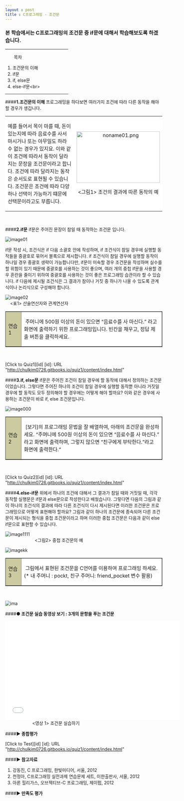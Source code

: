 ```yaml
---
layout : post
title : C프로그래밍 - 조건문
---
```

### 본 학습에서는 C프로그래밍의 조건문 중 if문에 대해서 학습해보도록 하겠습니다.


<hr width="40%" align="left">

&nbsp; &nbsp; &nbsp; &nbsp;목차<br>
1. 조건문의 이해<br>
2. if문<br>
3. if, else문<br>
4. else-if문<br\>

<hr width="40%" align="left">


####**1.조건문의 이해**
프로그래밍을 하다보면 여러가지 조건에 따라 다른 동작을 해야 할 경우가 생깁니다.


<table style="background#CCCCCC;border-spacing:1px" cellspacing="1"><tbody><tr style="background:#FFFFFF"><td width="50%"><p>
예를 들어서 목이 마를 때, 돈이 있는지에 따라 음료수를 사서 마시거나 또는 아무일도 하라 수 없는 경우가 있지요. 이와 같이 조건에 따라서 동작이 달라지는 문장을 조건문이라고 합니다. 조건에 따라 달라지는 동작은 순서도로 표현될 수 있습니다. 조건문은 조건에 따라 다양하나 선택이 가능하기 떄문에 선택문이라고도 부릅니다.&nbsp;</p>
</td><td width="50%"><p align="center">
<img src="https://lh6.googleusercontent.com/-Tskq_54HQDk/VFaOvLgzmrI/AAAAAAAAABE/8OmlL4ps4To/s267/noname01.jpg"
alt="noname01.png"
width="267" height="164" editor_component="image_link"></p>
<p align="center">&lt;그림1&gt; 조건의 결과에 따른 동작의 예</p> </td></tr>
</tbody></table><br/>


####**2.if문**
if문은 주어진 문장이 참일 때 동작하는 조건문 입니다.



![image01](https://lh4.googleusercontent.com/-oHwjmEgAKX4/VFdY5hRGHwI/AAAAAAAAABc/5wCl4kbogos/s825/1.png)


if문 작성 시, 조건식은 if 다음 소괄호 안에 작성하며, if 조건식이 참일 경우에 실행할 동작들을 중괄호로 묶어서 블록으로 제시합니다. if 조건식이 참일 경우에 실행할 동작이 하나일 경우 중괄호 생략이 가능합니다만, if문이 미숙할 경우 조건문을 작성하며 실수를 할 위험이 있기 때문에 중괄호를 사용하는 것이 좋으며, 여러 개의 중첩 if문을 사용할 경우 혼란을 줄이기 위하여 중괄호를 사용하는 것이 좋은 프로그래밍 습관이라 할 수 있습니다. if 다음에 제시될 조건식은 그 결과가 참이나 거짓 중 하나가 나올 수 있도록 관계식이나 논리식으로 구성해야 합니다.

![image02](https://lh5.googleusercontent.com/-rOzX9vKKMIU/VFaOwCzS2eI/AAAAAAAAAA0/NfJ7SJcGR3c/s238/noname02.jpg)<br>
&nbsp; &nbsp; &lt;표1&gt; 산술연산자와 관계연산자



<table border="1" style="background:#CCCCCC;border-spacing:1px" cellspacing="1"><tbody><tr style="background:#FFFFFF"><td width="10%" bgcolor="#CCCAA"><p>연습1&nbsp;</p>
</td><td><p>&nbsp;주머니에 500원 이상의 돈이 있으면 “음료수를 사 마신다.” 라고 화면에 출력하기 위한 프로그래밍입니다. 빈칸을 채우고, 정답 제출 버튼을 클릭하세요.</p>
</td></tr>
</tbody></table><br />

[Click to Quiz1][id]
[id]: URL "http://chulkim0726.gitbooks.io/quiz1/content/index.html"





####**3.if, else문**
if문은 주어진 조건이 참일 경우에 할 동작에 대해서 정의하는 조건문이었습니다. 그렇다면 주어진 하나의 조건이 참일 경우에 실행할 동작뿐 아니라 거짓일 경우에 할 동작도 모두 정의해야 할 경우에는 어떻게 해야 할까요? 이와 같은 경우에 사용하는 조건문이 바로 if, else 조건문입니다.<br>

![image000](https://lh4.googleusercontent.com/-ajSe9oBes-I/VFaOwc6g1OI/AAAAAAAAABA/j7XMCVhte84/s800/%25EC%25A0%259C%25EB%25AA%25A9%2520%25EC%2597%2586%25EC%259D%258C.png)

<table border="1" style="background:#CCCCCC;border-spacing:1px" cellspacing="1"><tbody><tr style="background:#FFFFFF"><td width="10%" bgcolor="#CCCAA"><p>연습2&nbsp;</p>
</td><td><p>&nbsp;[보기]의 프로그래밍 문법을 잘 배열하여, 아래의 조건문을 완성하세요.
“주머니에 500원 이상의 돈이 있으면 “음료수를 사 마신다.” 라고 화면에 출력하며, 그렇지 않으면 “친구에게 부탁한다.”라고 화면에 출력한다.“</p>
</td></tr>
</tbody></table><br />

[Click to Quiz2][id]
[id]: URL "http://chulkim0726.gitbooks.io/quiz1/content/index.html"

####**4.else-if문**
위에서 하나의 조건에 대해서 그 결과가 참일 때와 거짓일 때, 각각 동작할 실행문은 if문과 else문으로 작성한다고 배웠습니다. 그렇다면 다음의 그림과 같이 하나의 조건식의 결과에 따라 다른 조건식이 다시 제시된다면 이러한 조건문은 프로그래밍으로 어떻게 표현해야 할까요? 그림과 같이 하나의 조건문에 종속되어 다른 조건문이 제시되는 형식을 중첩 조건문이라고 하며 이러한 중첩 조건문은 다음과 같이 else if문으로 표현할 수 있습니다.<br>

![image1111](https://lh6.googleusercontent.com/-3M1arjHCgCE/VFaOvadeBII/AAAAAAAAAA8/lelDoYpyaxQ/s383/else.jpg)<br>
&nbsp; &nbsp; &nbsp; &nbsp; &nbsp; &nbsp; &nbsp; &nbsp; &nbsp; &nbsp; &nbsp; &nbsp;
&lt;그림2&gt; 중첩 조건문의 예

![imagekk](https://lh6.googleusercontent.com/-SMsbheORomg/VFaOvO2_F_I/AAAAAAAAAAk/qFOQELvL10c/s800/22.png)<br>

<table border="1" style="background:#CCCCCC;border-spacing:1px" cellspacing="1"><tbody><tr style="background:#FFFFFF"><td width="10%" bgcolor="#CCCAA"><p>연습3&nbsp;</p>
</td><td><p>&nbsp;그림에서 표현된 조건문을 C언어를 이용하여 프로그래밍 하세요.
(* 내 주머니 : pockt, 친구 주머니: friend_pocket 변수 활용)</p>
</td></tr>
</tbody></table><br />

![ima](https://lh4.googleusercontent.com/-fB6qvW6S2kU/VFaOwSXwUnI/AAAAAAAAAA4/rIPMiFaNO24/s410/noname03.jpg)





####**● 조건문 실습 동영상 보기 : 3개의 문항을 푸는 조건문**<br>
<iframe width="560" height="315" src="//www.youtube.com/embed/HxYFntagdJQ" frameborder="0" allowfullscreen></iframe><br>
&nbsp; &nbsp; &nbsp; &nbsp; &nbsp; &nbsp; &nbsp; &nbsp; &nbsp; &nbsp; &nbsp;  &lt;영상 1&gt; 조건문 실습하기

####**▶ 종합평가**

[Click to Test][id]
[id]: URL "http://chulkim0726.gitbooks.io/quiz1/content/index.html"

####**▶ 참고자료**
1. 강동진, C 프로그래밍, 한빛미디어, 서울, 2012
2. 천정아, C프로그래밍 실전과제 연습문제 세트, 이한출판사, 서울, 2012
3. 아론 힐리가스, 오브젝티브-C 프로그래밍, 제이펍, 2012

####**▶ 만족도 평가**






